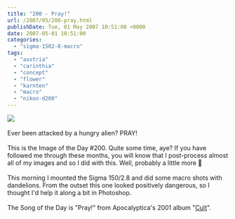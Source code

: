 ```yaml
---
title: "200 - Pray!"
url: /2007/05/200-pray.html
publishDate: Tue, 01 May 2007 10:51:00 +0000
date: 2007-05-01 10:51:00
categories: 
  - "sigma-1502-8-macro"
tags: 
  - "austria"
  - "carinthia"
  - "concept"
  - "flower"
  - "karnten"
  - "macro"
  - "nikon-d200"
---
```

<a href="https://d25zfm9zpd7gm5.cloudfront.net/1200x1200/2007/20070501_085930_ps.jpg"><img src="https://d25zfm9zpd7gm5.cloudfront.net/0600x0600/2007/20070501_085930_ps.jpg"/></a><br/><br/>Ever been attacked by a hungry alien? PRAY!<br/><br/>This is the Image of the Day #200. Quite some time, aye? If you have followed me through these months, you will know that I post-process almost all of my images and so I did with this. Well, probably a little more 🙂<br/><br/>This morning I mounted the Sigma 150/2.8 and did some macro shots with dandelions. From the outset this one looked positively dangerous, so I thought I'd help it along a bit in Photoshop.<br/><br/>The Song of the Day is "Pray!" from Apocalyptica's 2001 album "<a href="http://www.amazon.com/Cult-Apocalyptica/dp/B00005R8CI" target="_blank">Cult</a>".
